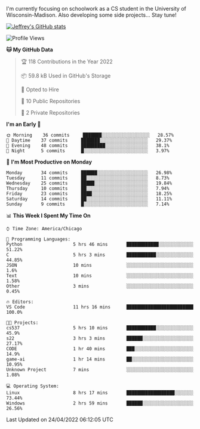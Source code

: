 

I'm currently focusing on schoolwork as a CS student in the University of Wisconsin-Madison.
Also developing some side projects...
Stay tune!

<!-- [![wakatime](https://wakatime.com/badge/user/99a12255-d5fa-4530-a56f-b1f6efe8669d.svg?style=for-the-badge)](https://wakatime.com/@99a12255-d5fa-4530-a56f-b1f6efe8669d) -->

[![Jeffrey's GitHub stats](https://github-readme-stats.vercel.app/api?username=slijeff&count_private=true&show_icons=true)](https://github.com/anuraghazra/github-readme-stats)

<!-- [![Jeffrey's wakatime stats](https://github-readme-stats.vercel.app/api/wakatime?username=slijeff&custom_title=Coding+Time+Last+Week)](https://github.com/slijeff/github-readme-stats) -->

<!-- [![Top Langs](https://github-readme-stats.vercel.app/api/top-langs/?username=slijeff&count_private=true&langs_count=8&hide=javascript&custom_title=Repo+Languages)](https://github.com/anuraghazra/github-readme-stats) -->

<!--START_SECTION:waka-->
![Profile Views](http://img.shields.io/badge/Profile%20Views-78-blue)

**🐱 My GitHub Data** 

> 🏆 118 Contributions in the Year 2022
 > 
> 📦 59.8 kB Used in GitHub's Storage 
 > 
> 💼 Opted to Hire
 > 
> 📜 10 Public Repositories 
 > 
> 🔑 2 Private Repositories  
 > 
**I'm an Early 🐤** 

```text
🌞 Morning    36 commits     ███████░░░░░░░░░░░░░░░░░░   28.57% 
🌆 Daytime    37 commits     ███████░░░░░░░░░░░░░░░░░░   29.37% 
🌃 Evening    48 commits     █████████░░░░░░░░░░░░░░░░   38.1% 
🌙 Night      5 commits      █░░░░░░░░░░░░░░░░░░░░░░░░   3.97%

```
📅 **I'm Most Productive on Monday** 

```text
Monday       34 commits     ██████░░░░░░░░░░░░░░░░░░░   26.98% 
Tuesday      11 commits     ██░░░░░░░░░░░░░░░░░░░░░░░   8.73% 
Wednesday    25 commits     █████░░░░░░░░░░░░░░░░░░░░   19.84% 
Thursday     10 commits     ██░░░░░░░░░░░░░░░░░░░░░░░   7.94% 
Friday       23 commits     ████░░░░░░░░░░░░░░░░░░░░░   18.25% 
Saturday     14 commits     ██░░░░░░░░░░░░░░░░░░░░░░░   11.11% 
Sunday       9 commits      █░░░░░░░░░░░░░░░░░░░░░░░░   7.14%

```


📊 **This Week I Spent My Time On** 

```text
⌚︎ Time Zone: America/Chicago

💬 Programming Languages: 
Python                   5 hrs 46 mins       ████████████░░░░░░░░░░░░░   51.22% 
C                        5 hrs 3 mins        ███████████░░░░░░░░░░░░░░   44.85% 
JSON                     10 mins             ░░░░░░░░░░░░░░░░░░░░░░░░░   1.6% 
Text                     10 mins             ░░░░░░░░░░░░░░░░░░░░░░░░░   1.58% 
Other                    3 mins              ░░░░░░░░░░░░░░░░░░░░░░░░░   0.45%

🔥 Editors: 
VS Code                  11 hrs 16 mins      █████████████████████████   100.0%

🐱‍💻 Projects: 
cs537                    5 hrs 10 mins       ███████████░░░░░░░░░░░░░░   45.9% 
s22                      3 hrs 3 mins        ██████░░░░░░░░░░░░░░░░░░░   27.17% 
CODE                     1 hr 40 mins        ███░░░░░░░░░░░░░░░░░░░░░░   14.9% 
game-ai                  1 hr 14 mins        ██░░░░░░░░░░░░░░░░░░░░░░░   10.95% 
Unknown Project          7 mins              ░░░░░░░░░░░░░░░░░░░░░░░░░   1.08%

💻 Operating System: 
Linux                    8 hrs 17 mins       ██████████████████░░░░░░░   73.44% 
Windows                  2 hrs 59 mins       ██████░░░░░░░░░░░░░░░░░░░   26.56%

```


 Last Updated on 24/04/2022 06:12:05 UTC
<!--END_SECTION:waka-->
